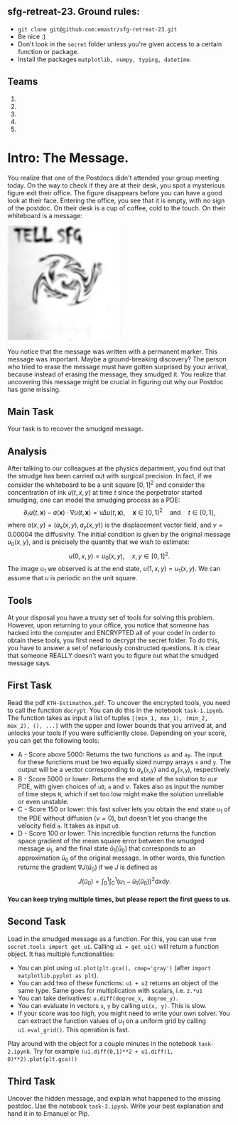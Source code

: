 ##  sfg-retreat-23. Ground rules:
* ``git clone git@github.com:emastr/sfg-retreat-23.git``
* Be nice :) 
* Don't look in the ``secret`` folder unless you're given access to a certain function or package.
* Install  the packages ``matplotlib, numpy, typing, datetime``.

## Teams
1) 
2) 
3) 
4) 
5) 

# Intro: The Message. 

You realize that one of the Postdocs didn't attended your group meeting today. On the way to check if they are at their desk, 
you spot a mysterious figure exit their office. The figure disappears before you can have a good look at their face. 
Entering the office, you see that it is empty, with no sign of the postdoc. On their desk is a cup of coffee, cold to the touch. On their whiteboard is a message:

![jpg](secret/end.jpg)

You notice that the message was written with a permanent marker. This message was important. Maybe a ground-breaking discovery? 
The person who tried to erase the message must have gotten surprised by your arrival, because instead of erasing the message, 
they smudged it. You realize that uncovering this message might be crucial in figuring out why our Postdoc has gone missing. 

## Main Task
Your task is to recover the smudged message.

## Analysis
After talking to our colleagues at the physics department, you find out that the smudge has been carried out with surgical precision.
In fact, if we consider the whiteboard to be a unit square $[0,1]^2$ and consider the concentration of ink $u(t, x,y)$ at time $t$
since the perpetrator started smudging, one can model the smudging process as a PDE:
$$\partial_t u(t,\pmb x) - a(\pmb x)\cdot \nabla u(t,\pmb x) = \nu \Delta u(t,\pmb x), \quad \pmb x \in [0,1]^2 \quad \text{and} \quad t\in [0,1],$$
where $a(x,y)=(a_x(x,y), a_y(x,y))$ is the displacement vector field, and $\nu = 0.00004$ the diffusivity. 
The initial condition is given by the original message $u_0(x,y)$, and is precisely the quantity that we wish to estimate:
$$u(0, x, y) = u_0(x,y),\quad x,y\in [0,1]^2.$$
The image $u_1$ we observed is at the end state, $u(1, x, y) = u_1(x,y)$. We can assume that $u$ is periodic on the unit square. 

## Tools
At your disposal you have a trusty set of tools for solving this problem. 
However, upon returning to your office, you notice that someone has hacked into the computer and ENCRYPTED all of your code! 
In order to obtain these tools, you first need to decrypt the secret folder. To do this, you have to answer a set of nefariously
constructed questions. It is clear that someone REALLY doesn't want you to figure out what the smudged message says. 

## First Task

Read the pdf ``KTH-Estimathon.pdf``. To uncover the encrypted tools, you need to call the function ``decrypt``. 
You can do this in the notebook ``task-1.ipynb``. The function takes as input a list of tuples ``[(min_1, max_1), (min_2, max_2), (), ...]`` 
with the upper and lower bounds that you arrived at, and unlocks your tools if you were sufficiently close. Depending on your score,
you can get the following tools:
* A - Score above 5000: Returns the two functions ``ax`` and ``ay``. The input for these functions must be two equally sized numpy arrays ``x`` and ``y``. The output will be a vector corresponding to $a_x($``x``,``y``$)$ and $a_y($``x``,``y``$)$, respectively.
* B - Score 5000 or lower: Returns the end state of the solution to our PDE, with given choices of ``u0``, ``a`` and $\nu$. Takes also as input the number of time steps ``N``, which if set too low might make the solution unreliable or even unstable.
* C - Score 150 or lower: this fast solver lets you obtain the end state $u_1$ of the PDE without diffusion ($\nu=0$), but doesn't let you change the velocity field ``a``. It takes as input ``u0``.
* D - Score 100 or lower: This incredible function returns the function space gradient of the mean square error between the smudged message $u_1$, and the final state $\tilde u_1(\tilde u_0)$ that corresponds to an approximation $\tilde u_0$ of the original message. In other words, this function returns the gradient $\nabla J(\tilde u_0)$ if we $J$ is defined as  
$$J(\tilde u_0) = \int_0^1\int_0^1 (u_1-\tilde u_1(\tilde u_0))^2\mathrm{d}x\mathrm{d}y.$$
#### You can keep trying multiple times, but please report the first guess to us. 

## Second Task
Load in the smudged message as a function. For this, you can use ``from secret.tools import get_u1``. Calling ``u1 = get_u1()`` will return a function object. It has multiple functionalities:
* You can plot using ``u1.plot(plt.gca(), cmap='gray')`` (after ``import matplotlib.pyplot as plt``).
* You can add two of these functions: ``u1 + u2`` returns an object of the same type. Same goes for multiplication with scalars, i.e. ``2.*u1``
* You can take derivatives: ``u.diff(degree_x, degree_y)``.
* You can evaluate in vectors ``x``, ``y`` by calling ``u1(x, y)``. This is slow.
* If your score was too high, you might need to write your own solver. You can extract the function values of $u_1$ on a uniform grid by calling ``u1.eval_grid()``. This operation is fast.

Play around with the object for a couple minutes in the notebook ``task-2.ipynb``. Try for example ``(u1.diff(0,1)**2 + u1.diff(1, 0)**2).plot(plt.gca())`` 

 ## Third Task
 Uncover the hidden message, and explain what happened to the missing postdoc. Use the notebook ``task-3.ipynb``. Write your best explanation and hand it in to Emanuel or Pip.






